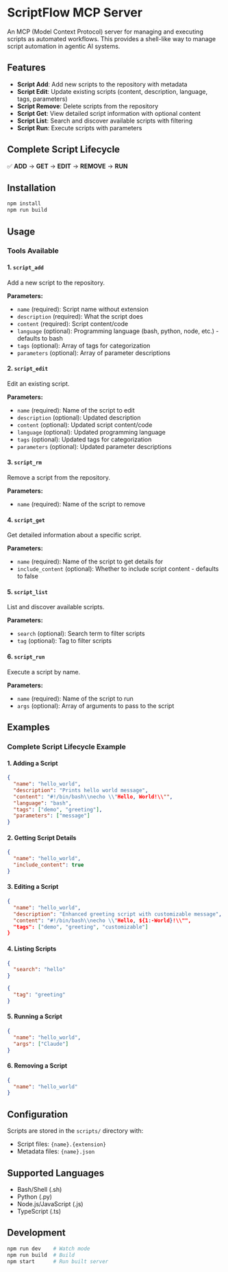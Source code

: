 # ScriptFlow MCP Server

An MCP (Model Context Protocol) server for managing and executing scripts as automated workflows. This provides a shell-like way to manage script automation in agentic AI systems.

## Features

- **Script Add**: Add new scripts to the repository with metadata
- **Script Edit**: Update existing scripts (content, description, language, tags, parameters)
- **Script Remove**: Delete scripts from the repository
- **Script Get**: View detailed script information with optional content
- **Script List**: Search and discover available scripts with filtering
- **Script Run**: Execute scripts with parameters

## Complete Script Lifecycle

✅ **ADD** → **GET** → **EDIT** → **REMOVE** → **RUN**

## Installation

```bash
npm install
npm run build
```

## Usage

### Tools Available

#### 1. `script_add`
Add a new script to the repository.

**Parameters:**
- `name` (required): Script name without extension
- `description` (required): What the script does
- `content` (required): Script content/code
- `language` (optional): Programming language (bash, python, node, etc.) - defaults to bash
- `tags` (optional): Array of tags for categorization
- `parameters` (optional): Array of parameter descriptions

#### 2. `script_edit`
Edit an existing script.

**Parameters:**
- `name` (required): Name of the script to edit
- `description` (optional): Updated description
- `content` (optional): Updated script content/code
- `language` (optional): Updated programming language
- `tags` (optional): Updated tags for categorization
- `parameters` (optional): Updated parameter descriptions

#### 3. `script_rm`
Remove a script from the repository.

**Parameters:**
- `name` (required): Name of the script to remove

#### 4. `script_get`
Get detailed information about a specific script.

**Parameters:**
- `name` (required): Name of the script to get details for
- `include_content` (optional): Whether to include script content - defaults to false

#### 5. `script_list`
List and discover available scripts.

**Parameters:**
- `search` (optional): Search term to filter scripts
- `tag` (optional): Tag to filter scripts

#### 6. `script_run`
Execute a script by name.

**Parameters:**
- `name` (required): Name of the script to run
- `args` (optional): Array of arguments to pass to the script

## Examples

### Complete Script Lifecycle Example

#### 1. Adding a Script
```json
{
  "name": "hello_world",
  "description": "Prints hello world message",
  "content": "#!/bin/bash\\necho \\"Hello, World!\\"",
  "language": "bash",
  "tags": ["demo", "greeting"],
  "parameters": ["message"]
}
```

#### 2. Getting Script Details
```json
{
  "name": "hello_world",
  "include_content": true
}
```

#### 3. Editing a Script
```json
{
  "name": "hello_world",
  "description": "Enhanced greeting script with customizable message",
  "content": "#!/bin/bash\\necho \\"Hello, ${1:-World}!\\"",
  "tags": ["demo", "greeting", "customizable"]
}
```

#### 4. Listing Scripts
```json
{
  "search": "hello"
}
```
```json
{
  "tag": "greeting"
}
```

#### 5. Running a Script
```json
{
  "name": "hello_world",
  "args": ["Claude"]
}
```

#### 6. Removing a Script
```json
{
  "name": "hello_world"
}
```

## Configuration

Scripts are stored in the `scripts/` directory with:
- Script files: `{name}.{extension}`
- Metadata files: `{name}.json`

## Supported Languages

- Bash/Shell (.sh)
- Python (.py)
- Node.js/JavaScript (.js)
- TypeScript (.ts)

## Development

```bash
npm run dev    # Watch mode
npm run build  # Build
npm start      # Run built server
```